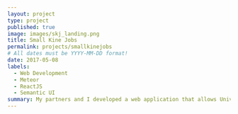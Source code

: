 ```yaml
---
layout: project
type: project
published: true
image: images/skj_landing.png
title: Small Kine Jobs
permalink: projects/smallkinejobs
# All dates must be YYYY-MM-DD format!
date: 2017-05-08
labels:
  - Web Development
  - Meteor
  - ReactJS
  - Semantic UI
summary: My partners and I developed a web application that allows University of Hawaii employers and/or affiliates to hire temporary laborers for a variety of skilled/unskilled jobs.
---
```

